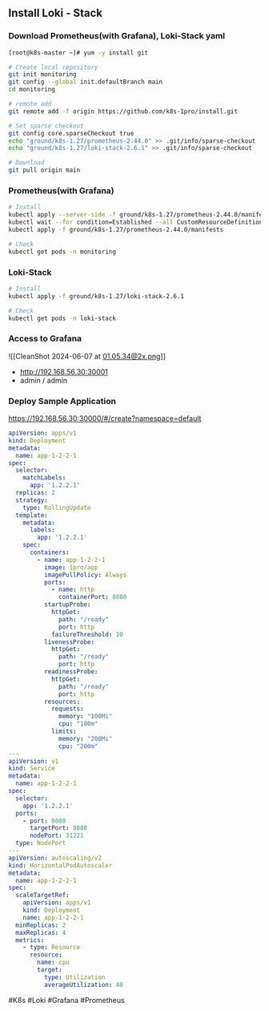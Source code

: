 ## Install Loki - Stack 

### Download **Prometheus**(with Grafana)**, Loki-Stack yaml**
```bash
[root@k8s-master ~]# yum -y install git

# Create local repository
git init monitoring
git config --global init.defaultBranch main
cd monitoring

# remote add
git remote add -f origin https://github.com/k8s-1pro/install.git

# Set sparse checkout
git config core.sparseCheckout true
echo "ground/k8s-1.27/prometheus-2.44.0" >> .git/info/sparse-checkout
echo "ground/k8s-1.27/loki-stack-2.6.1" >> .git/info/sparse-checkout

# Download 
git pull origin main
```

### **Prometheus**(with Grafana) 
```bash
# Install
kubectl apply --server-side -f ground/k8s-1.27/prometheus-2.44.0/manifests/setup
kubectl wait --for condition=Established --all CustomResourceDefinition --namespace=monitoring
kubectl apply -f ground/k8s-1.27/prometheus-2.44.0/manifests

# Check
kubectl get pods -n monitoring
```

### **Loki-Stack**
```bash
# Install
kubectl apply -f ground/k8s-1.27/loki-stack-2.6.1

# Check
kubectl get pods -n loki-stack
```

### Access to Grafana
![[CleanShot 2024-06-07 at 01.05.34@2x.png]]
* http://192.168.56.30:30001
* admin / admin

### Deploy Sample Application
https://192.168.56.30:30000/#/create?namespace=default

```yaml
apiVersion: apps/v1
kind: Deployment
metadata:
  name: app-1-2-2-1
spec:
  selector:
    matchLabels:
      app: '1.2.2.1'
  replicas: 2
  strategy:
    type: RollingUpdate
  template:
    metadata:
      labels:
        app: '1.2.2.1'
    spec:
      containers:
        - name: app-1-2-2-1
          image: 1pro/app
          imagePullPolicy: Always
          ports:
            - name: http
              containerPort: 8080
          startupProbe:
            httpGet:
              path: "/ready"
              port: http
            failureThreshold: 10
          livenessProbe:
            httpGet:
              path: "/ready"
              port: http
          readinessProbe:
            httpGet:
              path: "/ready"
              port: http
          resources:
            requests:
              memory: "100Mi"
              cpu: "100m"
            limits:
              memory: "200Mi"
              cpu: "200m"
---
apiVersion: v1
kind: Service
metadata:
  name: app-1-2-2-1
spec:
  selector:
    app: '1.2.2.1'
  ports:
    - port: 8080
      targetPort: 8080
      nodePort: 31221
  type: NodePort
---
apiVersion: autoscaling/v2
kind: HorizontalPodAutoscaler
metadata:
  name: app-1-2-2-1
spec:
  scaleTargetRef:
    apiVersion: apps/v1
    kind: Deployment
    name: app-1-2-2-1
  minReplicas: 2
  maxReplicas: 4
  metrics:
    - type: Resource
      resource:
        name: cpu
        target:
          type: Utilization
          averageUtilization: 40
```

#K8s #Loki #Grafana #Prometheus